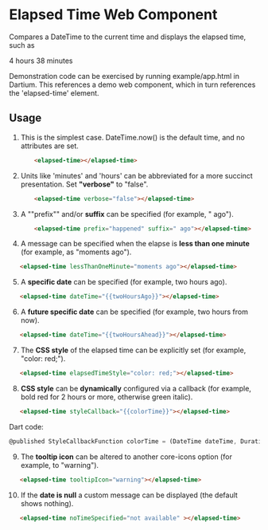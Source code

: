 Elapsed Time Web Component
========

Compares a DateTime to the current time and displays the elapsed time, such as

  4 hours 38 minutes
  
Demonstration code can be exercised by running example/app.html in Dartium. This references a demo web component, which in turn references the 'elapsed-time' element.

Usage
-------

1. This is the simplest case. DateTime.now() is the default time, and no attributes are set.

 ```html
        <elapsed-time></elapsed-time> 
```

2. Units like 'minutes' and 'hours' can be abbreviated for a more succinct presentation. Set **"verbose"** to "false".

 ```html
        <elapsed-time verbose="false"></elapsed-time> 
```

3. A ""prefix"" and/or **suffix** can be specified (for example, " ago").

 ```html
        <elapsed-time prefix="happened" suffix=" ago"></elapsed-time> 
```

4. A message can be specified when the elapse is **less than one minute** (for example, as "moments ago").

 ```html
    <elapsed-time lessThanOneMinute="moments ago"></elapsed-time> 
 ```

5. A **specific date** can be specified (for example, two hours ago).

 ```html
    <elapsed-time dateTime="{{twoHoursAgo}}"></elapsed-time> 
 ```

6. A **future specific date** can be specified (for example, two hours from now).

 ```html
    <elapsed-time dateTime="{{twoHoursAhead}}"></elapsed-time> 
 ```
7. The **CSS style** of the elapsed time can be explicitly set (for example, "color: red;").

 ```html
    <elapsed-time elapsedTimeStyle="color: red;"></elapsed-time> 
 ```

8. **CSS style** can be **dynamically** configured via a callback (for example, bold red for 2 hours or more, otherwise green italic).

 ```html
    <elapsed-time styleCallback="{{colorTime}}"></elapsed-time> 
 ```

   Dart code:

 ```dart
@published StyleCallbackFunction colorTime = (DateTime dateTime, Duration duration) => duration.inMinutes >= 2 ? "color: red; font-weight: bold" : "color: green; font-style: italic";  
 ```
9. The **tooltip icon** can be altered to another core-icons option (for example, to "warning").

 ```html
    <elapsed-time tooltipIcon="warning"></elapsed-time> 
 ```

10. If the **date is null** a custom message can be displayed (the default shows nothing).

 ```html
    <elapsed-time noTimeSpecified="not available" ></elapsed-time> 
 ```
 